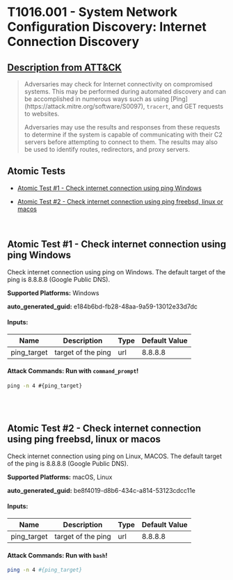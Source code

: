 # T1016.001 - System Network Configuration Discovery: Internet Connection Discovery
## [Description from ATT&CK](https://attack.mitre.org/techniques/T1016/001)
<blockquote>Adversaries may check for Internet connectivity on compromised systems. This may be performed during automated discovery and can be accomplished in numerous ways such as using [Ping](https://attack.mitre.org/software/S0097), <code>tracert</code>, and GET requests to websites.

Adversaries may use the results and responses from these requests to determine if the system is capable of communicating with their C2 servers before attempting to connect to them. The results may also be used to identify routes, redirectors, and proxy servers.</blockquote>

## Atomic Tests

- [Atomic Test #1 - Check internet connection using ping Windows](#atomic-test-1---check-internet-connection-using-ping-windows)

- [Atomic Test #2 - Check internet connection using ping freebsd, linux or macos](#atomic-test-2---check-internet-connection-using-ping-freebsd-linux-or-macos)


<br/>

## Atomic Test #1 - Check internet connection using ping Windows
Check internet connection using ping on Windows. The default target of the ping is 8.8.8.8 (Google Public DNS).

**Supported Platforms:** Windows


**auto_generated_guid:** e184b6bd-fb28-48aa-9a59-13012e33d7dc





#### Inputs:
| Name | Description | Type | Default Value |
|------|-------------|------|---------------|
| ping_target | target of the ping | url | 8.8.8.8|


#### Attack Commands: Run with `command_prompt`! 


```cmd
ping -n 4 #{ping_target}
```






<br/>
<br/>

## Atomic Test #2 - Check internet connection using ping freebsd, linux or macos
Check internet connection using ping on Linux, MACOS. The default target of the ping is 8.8.8.8 (Google Public DNS).

**Supported Platforms:** macOS, Linux


**auto_generated_guid:** be8f4019-d8b6-434c-a814-53123cdcc11e





#### Inputs:
| Name | Description | Type | Default Value |
|------|-------------|------|---------------|
| ping_target | target of the ping | url | 8.8.8.8|


#### Attack Commands: Run with `bash`! 


```bash
ping -n 4 #{ping_target}
```






<br/>
